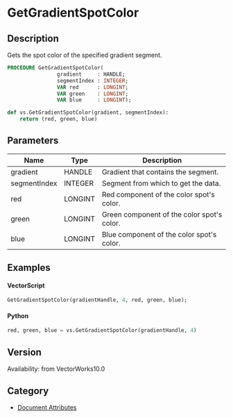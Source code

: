 # GetGradientSpotColor

## Description
Gets the spot color of the specified gradient segment.

```pascal
PROCEDURE GetGradientSpotColor(
				gradient     : HANDLE;
				segmentIndex : INTEGER;
				VAR red      : LONGINT;
				VAR green    : LONGINT;
				VAR blue     : LONGINT);
```

```python
def vs.GetGradientSpotColor(gradient, segmentIndex):
    return (red, green, blue)
```

## Parameters
|Name|Type|Description|
|---|---|---|
|gradient|HANDLE|Gradient that contains the segment.|
|segmentIndex|INTEGER|Segment from which to get the data.|(segment indexes begin with 1)|
|red|LONGINT|Red component of the color spot's color.|(red >= 0 and red <= 255)|
|green|LONGINT|Green component of the color spot's color.|(green >= 0 and green <= 255)|
|blue|LONGINT|Blue component of the color spot's color.|(blue >= 0 and blue <= 255)|

## Examples
#### VectorScript ####
```pascal
GetGradientSpotColor(gradientHandle, 4, red, green, blue);
```
#### Python ####
```python
red, green, blue = vs.GetGradientSpotColor(gradientHandle, 4)
```

## Version
Availability: from VectorWorks10.0

## Category
* [Document Attributes](../Categories/Document%20Attributes.md)
